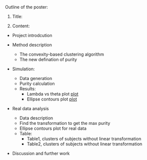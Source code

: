 Outline of the poster: 

1. Title: 


2. Content: 

* Project introdcution

* Method description
  + The convexity-based clustering algorithm
  + The new defination of purity

* Simulation: 
  + Data generation
  + Purity calculation
  + Results:
    + Lambda vs theta plot [plot](https://github.com/sakuramomo1005/Functional-data-analysis-draft/blob/master/Draft/purity%20with%20theta%20plot.png)
    + Ellipse contours plot [plot](https://github.com/sakuramomo1005/Functional-data-analysis-draft/blob/master/Draft/0.5.png)
    
* Real data analysis
  + Data description 
  + Find the transformation to get the max purity
  + Ellipse contours plot for real data
  + Table:
    - Table1, clusters of subjects without linear transformation
    - Table2, clusters of subjects without linear transformation

* Discussion and further work
